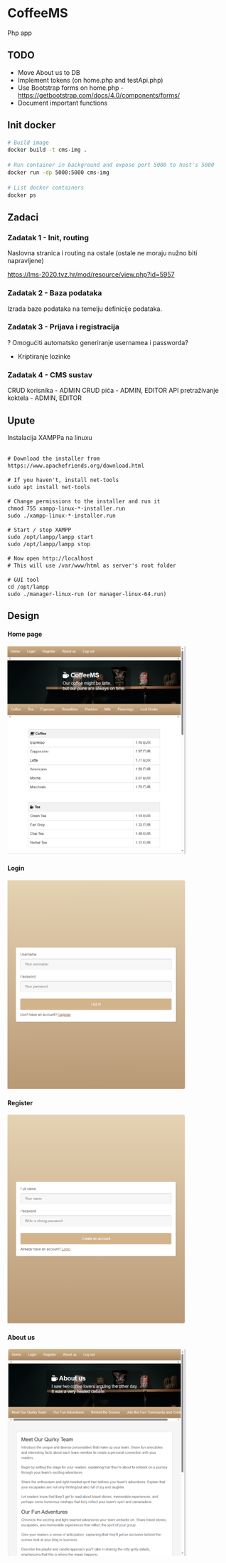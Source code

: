# CoffeeMS

Php app

## TODO

- Move About us to DB
- Implement tokens (on home.php and testApi.php)
- Use Bootstrap forms on home.php - https://getbootstrap.com/docs/4.0/components/forms/
- Document important functions


## Init docker

```sh
# Build image
docker build -t cms-img .

# Run container in background and expose port 5000 to host's 5000
docker run -dp 5000:5000 cms-img

# List docker containers
docker ps
```

## Zadaci

### Zadatak 1 - Init, routing

Naslovna stranica i routing na ostale (ostale ne moraju nužno biti napravljene)

https://lms-2020.tvz.hr/mod/resource/view.php?id=5957

### Zadatak 2 - Baza podataka

Izrada baze podataka na temelju definicije podataka.

### Zadatak 3 - Prijava i registracija

? Omogućiti automatsko generiranje usernamea i passworda?

+ Kriptiranje lozinke

### Zadatak 4 - CMS sustav

CRUD korisnika - ADMIN
CRUD pića - ADMIN, EDITOR
API pretraživanje koktela - ADMIN, EDITOR


## Upute

Instalacija XAMPPa na linuxu

```shell

# Download the installer from https://www.apachefriends.org/download.html

# If you haven't, install net-tools
sudo apt install net-tools

# Change permissions to the installer and run it
chmod 755 xampp-linux-*-installer.run
sudo ./xampp-linux-*-installer.run

# Start / stop XAMPP
sudo /opt/lampp/lampp start
sudo /opt/lampp/lampp stop

# Now open http://localhost
# This will use /var/www/html as server's root folder

# GUI tool
cd /opt/lampp
sudo ./manager-linux-run (or manager-linux-64.run)

```

## Design

#### Home page
<img src="git-images/home-page.png" alt="Home page" width="400"/>

#### Login
<img src="git-images/login-page.png" alt="git-images/login-page.png" width="400"/>

#### Register
<img src="git-images/register-page.png" alt="Register page" width="400"/>

#### About us
<img src="git-images/about-us-page.png" alt="About us" width="400"/>
